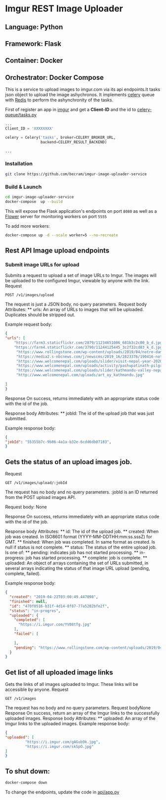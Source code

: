 # Imgur REST Image Uploader

## Language: Python
## Framework: Flask
## Container: Docker
## Orchestrator: Docker Compose



This is a service to upload images to imgur.com via its api endpoints.It tasks json object to upload the image ashychronos. It implements [celery](http://www.celeryproject.org/) queue with [Redis](https://redis.io/) to perform the ashynchronity of the tasks. 

First of register an app in [imgur](https://api.imgur.com/oauth2/addclient) and get a **Client-ID** and the id to [celery-queue/tasks.py](celery-queue/tasks.py)

```python
...
Client_ID = 'XXXXXXXX'

celery = Celery('tasks', broker=CELERY_BROKER_URL,
                backend=CELERY_RESULT_BACKEND)

...                
```


### Installation


```bash
git clone https://github.com/becram/imgur-image-uploader-service
```

### Build & Launch
```bash
cd imgur-image-uploader-service
docker-compose  up --build
```


This will expose the Flask application's endpoints on port `8080` as well as a [Flower](https://github.com/mher/flower) server for monitoring workers on port `5555`

To add more workers:
```bash
docker-compose up -d --scale worker=5 --no-recreate
```


## Rest API Image upload endpoints

### Submit image URLs for upload
Submits a request to upload a set of image URLs to Imgur. The images will be uploaded to the configured Imgur, viewable by anyone with the link.
Request
```
POST /v1/images/upload
```
The request is just a JSON body, no query parameters.
Request body
Attributes:
** urls: An array of URLs to images that will be uploaded. Duplicates should be stripped out.

Example request body:
```json
{
"urls": [
    "https://farm3.staticflickr.com/2879/11234651086_681b3c2c00_b_d.jpg",
    "https://farm4.staticflickr.com/3790/11244125445_3c2f32cd83_k_d.jpg",     
     "https://www.rollingstone.com/wp-content/uploads/2019/04/notre-dame-rebuild.jpg",
     "https://media2.s-nbcnews.com/j/newscms/2019_16/2823376/190416-notre-dame-fire-mn-0740_4917dcab40d35a0c8da7db09fc8a0aa8.f-760w.jpg",
     "https://www.welcomenepal.com/uploads/slider/visit-nepal-year-2020-ntb-dmo-site-banner.jpeg",
     "https://www.welcomenepal.com/uploads/activity/pashupatinath-pilgrimage-tour-in-kathmandu-nepal.jpeg",
     "https://www.welcomenepal.com/uploads/slider/kathmandu-valley-nepal.jpeg",
     "http://www.welcomenepal.com/uploads/art_oy_kathmandu.jpg"
 
]
}
```
Response
On success, returns immediately with an appropriate status code with the id of the job.

Response body
Attributes:
** jobId: The id of the upload job that was just submitted.

Example response body:
```json
{
"jobId": "55355b7c-9b86-4a1a-b32e-6cdd6db07183",
}
```



## Gets the status of an upload images job.
Request
```
GET /v1/images/upload/:jobId
```
The request has no body and no query parameters. :jobId is an ID returned from the POST upload images API.

Request body: None

Response
On success, returns immediately with an appropriate status code with the id of the job.

Response body
Attributes:
** id: The id of the upload job.
** created: When job was created. In ISO8601 format (YYYY-MM-DDTHH:mm:ss.sssZ) for GMT.
** finished: When job was completed. In same format as created. Is null​ if status is not complete.
** status: The status of the entire upload job. Is one of:
** pending: indicates job has not started processing.
** in-progress: job has started processing.
** complete: job is complete.
** uploaded: An object of arrays containing the set of URLs submitted, in several arrays indicating the status of that image URL upload (pending, complete, failed).

Example response body:

```json
{
  "created": "2019-04-22T03:00:49.447098",
  "finished": null,
  "id": "470f0516-b31f-4d14-8f87-77a5282bfe2f",
  "status": "in-progres",
  "uploaded": {
    "completed": [
      "https://i.imgur.com/YV08tTg.jpg"
    ],
    "failed": [
      
    ],
    "pending": "https://www.rollingstone.com/wp-content/uploads/2019/04/notre-dame-rebuild.jpg"
  }
}
```

## Get list of all uploaded image links
Gets the links of all images uploaded to Imgur. These links will be accessible by anyone.
Request
```
GET /v1/images
```
The request has no body and no query parameters.
Request bodyNone
Response
On success, return an array of the Imgur links to the successfully uploaded images. 
Response body
Attributes:
** uploaded: An array of the Imgur links to the uploaded images.
Example response body:
```json
{
"uploaded": [
         "https://i.imgur.com/gAGub9k.jpg",
         "https://i.imgur.com/skSpO.jpg"
]
}
```






## To shut down:

```bash
docker-compose down
```

To change the endpoints, update the code in [api/app.py](api/app.py)

